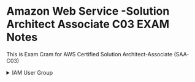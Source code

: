 # Amazon Web Service -Solution Architect Associate C03 EXAM Notes
This is Exam Cram for AWS Certified Solution Architect-Associate (SAA-C03)
<details><summary> IAM User Group</summary>
<ul>
    <li>IAM is used to securely control individual and group access to AWS resources</li>
    <li>IAM makes it easy to provide multiple users secure access to AWS resources
    </li>
    <li>IAM can be used to manage:
    <ul>
        <li>Users</li>
        <li>Groups</li>
        <li>Access policies</li>
        <li>Roles</li>
        <li>User credentials</li>
        <li>User password policies</li>
        <li>Multi-factor authentication (MFA)</li>
        <li>API keys for programmatic access (CLI)</li>
    </ul></li>
         <li>By default, new users are created with NO access to any AWS services – they can only login to the AWS console</li>
  <li>Permission must be explicitly granted to allow a user to access an AWS service</li>
  <li>IAM users are individuals who have been granted access to an AWS account</li>
</ul>
</details>
